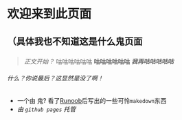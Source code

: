 # 欢迎来到此页面
## （具体我也不知道这是什么鬼页面
### 
> *正文开始？*  咕咕咕咕咕咕  **咕咕咕咕咕咕** ***我再咕咕咕咕咕***
###### 什么？你说最后？这显然是没了啊！

* 一个由 鬼? 看了[Runoob](https://www.runoob.com)后写出的一些可怜`makedown`东西
* *由 `github pages` 托管*
